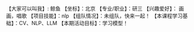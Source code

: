 【大家可以叫我】: 鲸鱼
【坐标】：北京
【专业/职业】：研三
【兴趣爱好】： 画画，唱歌
【项目技能】：nlp
【组队情况】：未组队，快来一起！
【本课程学习基础】：CV、NLP、LLM
【本期活动目标】：学习模型！